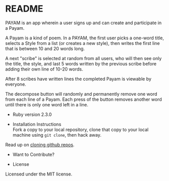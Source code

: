 # README

PAYAM is an app wherein a user signs up and can create and participate in a Payam.

A Payam is a kind of poem. In a PAYAM, the first user picks a one-word title, selects a Style from a list (or creates a new style), then writes the first line that is between 10 and 20 words long.

A next "scribe" is selected at random from all users, who will then see only the title, the style, and last 5 words written by the previous scribe before adding their own line of 10-20 words.

After 8 scribes have written lines the completed Payam is viewable by everyone.

The decompose button will randomly and permanently remove one word from each line of a Payam. Each press of the button removes another word until there is only one word left in a line.

* Ruby version
2.3.0



* Installation Instructions  
Fork a copy to your local repository, clone that copy to your local machine using `git clone`, then hack away.

Read up on [cloning github repos](https://help.github.com/articles/cloning-a-repository/).

* Want to Contribute?

* License

Licensed under the MIT license.
